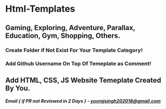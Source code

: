 # Html-Templates 

## Gaming, Exploring, Adventure, Parallax, Education, Gym, Shopping, Others.
### Create Folder if Not Exist For Your Template Category!

### Add Github Username On Top Of Temeplate as Comment!

## Add HTML, CSS, JS Website Temeplate Created By You. 

##### Email { if PR not Reviewed in 2 Days } - yuvrajsingh202018@gmail.com
